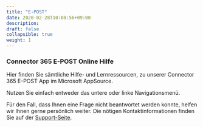 ```yaml
---
title: "E-POST"
date: 2020-02-28T10:08:56+09:00
description: 
draft: false
collapsible: true
weight: 1
---
```

### Connector 365 E-POST Online Hilfe

Hier finden Sie sämtliche Hilfe- und Lernressourcen, zu unserer Connector 365 E-POST App im Microsoft AppSource.

Nutzen Sie einfach entweder das untere oder linke Navigationsmenü.

Für den Fall, dass Ihnen eine Frage nicht beantwortet werden konnte, helfen wir Ihnen gerne persönlich weiter. Die nötigen Kontaktinformationen finden Sie auf der [Support-Seite](de-de/apps/e-post/help-support/).
